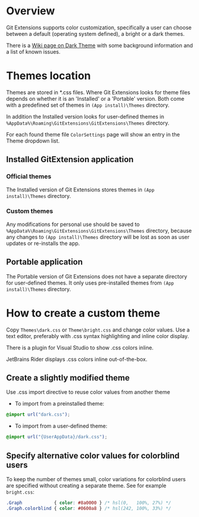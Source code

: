 ﻿# Overview

Git Extensions supports color customization, specifically a user can choose between
a default (operating system defined), a bright or a dark themes.

There is a [Wiki page on Dark Theme](https://github.com/gitextensions/gitextensions/wiki/Dark-Theme)
with some background information and a list of known issues.

# Themes location

Themes are stored in *.css files. Where Git Extensions looks for theme files depends on whether it
is an 'Installed' or a 'Portable' version. Both come with a predefined set of themes in
`(App install)\Themes` directory.

In addition the Installed version looks for user-defined themes in
`%AppData%\Roaming\GitExtensions\GitExtensions\Themes` directory.

For each found theme file `ColorSettings` page will show an entry in the Theme dropdown list.

## Installed GitExtension application

### Official themes

The Installed version of Git Extensions stores themes in `(App install)\Themes` directory.

### Custom themes

Any modifications for personal use should be saved to
`%AppData%\Roaming\GitExtensions\GitExtensions\Themes` directory, because any changes to
`(App install)\Themes` directory will be lost as soon as user updates or re-installs the app.

## Portable application

The Portable version of Git Extensions does not have a separate directory for user-defined themes.
It only uses pre-installed themes from `(App install)\Themes` directory.

# How to create a custom theme

Copy `Themes\dark.css` or `Theme\bright.css` and change color values. Use a text editor, preferably
with .css syntax highlighting and inline color display.

There is a plugin for Visual Studio to show .css colors inline.

JetBrains Rider displays .css colors inline out-of-the-box.

## Create a slightly modified theme

Use .css import directive to reuse color values from another theme

- To import from a preinstalled theme:
```css
@import url("dark.css");
```

- To import from a user-defined theme:
```css
@import url("{UserAppData}/dark.css");
```

## Specify alternative color values for colorblind users

To keep the number of themes small, color variations for colorblind users are specified without
creating a separate theme. See for example `bright.css`:

```css
.Graph            { color: #8a0000 } /* hsl(0,   100%, 27%) */
.Graph.colorblind { color: #0600a8 } /* hsl(242, 100%, 33%) */
```
